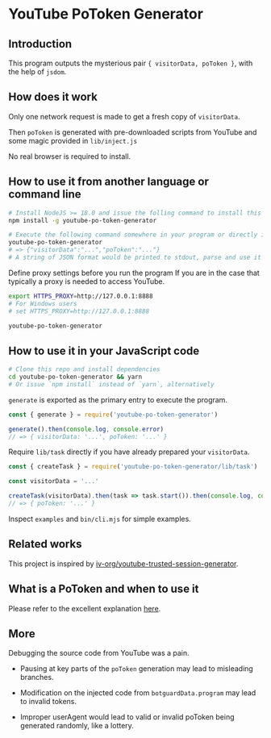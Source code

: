# YouTube PoToken Generator

## Introduction

This program outputs the mysterious pair `{ visitorData, poToken }`, with the help of `jsdom`.

## How does it work

Only one network request is made to get a fresh copy of `visitorData`.

Then `poToken` is generated with pre-downloaded scripts from YouTube and some magic provided in `lib/inject.js`

No real browser is required to install.

## How to use it from another language or command line

```bash
# Install NodeJS >= 18.0 and issue the folling command to install this tool
npm install -g youtube-po-token-generator

# Execute the following command somewhere in your program or directly in a shell
youtube-po-token-generator
# => {"visitorData":"...","poToken":"..."}
# A string of JSON format would be printed to stdout, parse and use it as you like
```

Define proxy settings before you run the program If you are in the case that typically a proxy is needed to access YouTube.

```bash
export HTTPS_PROXY=http://127.0.0.1:8888
# For Windows users
# set HTTPS_PROXY=http://127.0.0.1:8888

youtube-po-token-generator
```

## How to use it in your JavaScript code

```bash
# Clone this repo and install dependencies
cd youtube-po-token-generator && yarn
# Or issue `npm install` instead of `yarn`, alternatively
```

`generate` is exported as the primary entry to execute the program.

```javascript
const { generate } = require('youtube-po-token-generator')

generate().then(console.log, console.error)
// => { visitorData: '...', poToken: '...' }
```

Require `lib/task` directly if you have already prepared your `visitorData`.

```javascript
const { createTask } = require('youtube-po-token-generator/lib/task')

const visitorData = '...'

createTask(visitorData).then(task => task.start()).then(console.log, console.error)
// => { poToken: '...' }
```

Inspect `examples` and `bin/cli.mjs` for simple examples.

## Related works

This project is inspired by [iv-org/youtube-trusted-session-generator](https://github.com/iv-org/youtube-trusted-session-generator).

## What is a PoToken and when to use it

Please refer to the excellent explanation [here](https://github.com/LuanRT/BgUtils?tab=readme-ov-file#when-to-use-a-po-token).

## More

Debugging the source code from YouTube was a pain.

* Pausing at key parts of the `poToken` generation may lead to misleading branches.

* Modification on the injected code from `botguardData.program` may lead to invalid tokens.

* Improper userAgent would lead to valid or invalid poToken being generated randomly, like a lottery.
